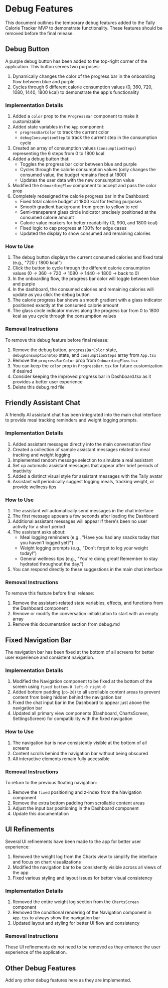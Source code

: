 # Debug Features

This document outlines the temporary debug features added to the Tally Calorie Tracker MVP to demonstrate functionality. These features should be removed before the final release.

## Debug Button

A purple debug button has been added to the top-right corner of the application. This button serves two purposes:

1. Dynamically changes the color of the progress bar in the onboarding flow between blue and purple
2. Cycles through 6 different calorie consumption values (0, 360, 720, 1080, 1440, 1800 kcal) to demonstrate the app's functionality

### Implementation Details

1. Added a `color` prop to the `ProgressBar` component to make it customizable
2. Added state variables in the `App` component:
   - `progressBarColor` to track the current color
   - `debugConsumptionStep` to track the current step in the consumption cycle
3. Created an array of consumption values (`consumptionSteps`) representing the 6 steps from 0 to 1800 kcal
4. Added a debug button that:
   - Toggles the progress bar color between blue and purple
   - Cycles through the calorie consumption values (only changes the consumed value, the budget remains fixed at 1800)
   - Updates the user data with the new consumption value
5. Modified the `OnboardingFlow` component to accept and pass the color prop
6. Completely redesigned the calorie progress bar in the Dashboard:
   - Fixed total calorie budget at 1800 kcal for testing purposes
   - Smooth gradient background from green to yellow to red
   - Semi-transparent glass circle indicator precisely positioned at the consumed calorie amount
   - Calorie value markers for better readability (0, 900, and 1800 kcal)
   - Fixed logic to cap progress at 100% for edge cases
   - Updated the display to show consumed and remaining calories

### How to Use

1. The debug button displays the current consumed calories and fixed total (e.g., "720 / 1800 kcal")
2. Click the button to cycle through the different calorie consumption values (0 → 360 → 720 → 1080 → 1440 → 1800 → back to 0)
3. In the onboarding flow, the progress bar color will toggle between blue and purple
4. In the dashboard, the consumed calories and remaining calories will update as you click the debug button
5. The calorie progress bar shows a smooth gradient with a glass indicator positioned exactly at the consumed calorie amount
6. The glass circle indicator moves along the progress bar from 0 to 1800 kcal as you cycle through the consumption values

### Removal Instructions

To remove this debug feature before final release:

1. Remove the debug button, `progressBarColor` state, `debugConsumptionStep` state, and `consumptionSteps` array from `App.tsx`
2. Remove the `progressBarColor` prop from `OnboardingFlow.tsx`
3. You can keep the `color` prop in `ProgressBar.tsx` for future customization if desired
4. Consider keeping the improved progress bar in Dashboard.tsx as it provides a better user experience
5. Delete this debug.md file

## Friendly Assistant Chat

A friendly AI assistant chat has been integrated into the main chat interface to provide meal tracking reminders and weight logging prompts.

### Implementation Details

1. Added assistant messages directly into the main conversation flow
2. Created a collection of sample assistant messages related to meal tracking and weight logging
3. Implemented random message selection to simulate a real assistant
4. Set up automatic assistant messages that appear after brief periods of inactivity
5. Added a distinct visual style for assistant messages with the Tally avatar
6. Assistant will periodically suggest logging meals, tracking weight, or provide wellness tips

### How to Use

1. The assistant will automatically send messages in the chat interface
2. The first message appears a few seconds after loading the Dashboard
3. Additional assistant messages will appear if there's been no user activity for a short period
4. The assistant asks about:
   - Meal logging reminders (e.g., "Have you had any snacks today that you haven't logged yet?")
   - Weight logging prompts (e.g., "Don't forget to log your weight today!")
   - General wellness tips (e.g., "You're doing great! Remember to stay hydrated throughout the day.")
5. You can respond directly to these suggestions in the main chat interface

### Removal Instructions

To remove this feature before final release:

1. Remove the assistant-related state variables, effects, and functions from the Dashboard component
2. Remove or modify the conversation initialization to start with an empty array
3. Remove this documentation section from debug.md

## Fixed Navigation Bar

The navigation bar has been fixed at the bottom of all screens for better user experience and consistent navigation.

### Implementation Details

1. Modified the Navigation component to be fixed at the bottom of the screen using `fixed bottom-0 left-0 right-0`
2. Added bottom padding (`pb-20`) to all scrollable content areas to prevent content from being hidden behind the navigation bar
3. Fixed the chat input bar in the Dashboard to appear just above the navigation bar
4. Updated all primary view components (Dashboard, ChartsScreen, SettingsScreen) for compatibility with the fixed navigation

### How to Use

1. The navigation bar is now consistently visible at the bottom of all screens
2. Content scrolls behind the navigation bar without being obscured
3. All interactive elements remain fully accessible

### Removal Instructions

To return to the previous floating navigation:

1. Remove the `fixed` positioning and z-index from the Navigation component
2. Remove the extra bottom padding from scrollable content areas
3. Adjust the input bar positioning in the Dashboard component
4. Update this documentation

## UI Refinements

Several UI refinements have been made to the app for better user experience:

1. Removed the weight log from the Charts view to simplify the interface and focus on chart visualizations
2. Modified the navigation bar to be consistently visible across all views of the app
3. Fixed various styling and layout issues for better visual consistency

### Implementation Details

1. Removed the entire weight log section from the `ChartsScreen` component
2. Removed the conditional rendering of the Navigation component in `App.tsx` to always show the navigation bar
3. Updated layout and styling for better UI flow and consistency

### Removal Instructions

These UI refinements do not need to be removed as they enhance the user experience of the application.

## Other Debug Features

Add any other debug features here as they are implemented.
